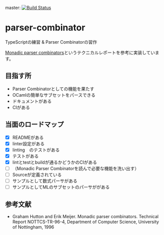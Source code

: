 master: [![Build Status](https://travis-ci.com/yuchiki/parser-combinator.svg?branch=master)](https://travis-ci.com/yuchiki/parser-combinator)

# parser-combinator

TypeScriptの練習 & Parser Combinatorの習作


[Monadic parser combinators](http://www.cs.nott.ac.uk//~pszgmh/monparsing.pdf)というテクニカルレポートを参考に実装しています。


## 目指す所

- Parser Combinatorとしての機能を果たす
- OCamlの簡単なサブセットをパースできる
- ドキュメントがある
- CIがある



## 当面のロードマップ

- [x] READMEがある
- [x] linter設定がある
- [x] linting　のテストがある
- [x] テストがある
- [x] lintとtestとbuildが通るかどうかのCIがある
- [ ] （Monadic Parser Combinatorを読んで必要な機能を洗い出す）
- [ ] Sourceが定義されている
- [ ] サンプルとして数式パーサがある
- [ ] サンプルとしてMLのサブセットのパーサががある

## 参考文献
- Graham Hutton and Erik Meijer. Monadic parser combinators. Technical Report NOTTCS-TR-96-4, Department of Computer Science, University of Nottingham, 1996
